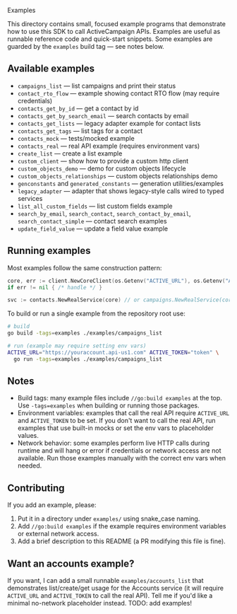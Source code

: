Examples

This directory contains small, focused example programs that demonstrate how to
use this SDK to call ActiveCampaign APIs. Examples are useful as runnable
reference code and quick-start snippets. Some examples are guarded by the
`examples` build tag — see notes below.

## Available examples

- `campaigns_list` — list campaigns and print their status
- `contact_rto_flow` — example showing contact RTO flow (may require credentials)
- `contacts_get_by_id` — get a contact by id
- `contacts_get_by_search_email` — search contacts by email
- `contacts_get_lists` — legacy adapter example for contact lists
- `contacts_get_tags` — list tags for a contact
- `contacts_mock` — tests/mocked example
- `contacts_real` — real API example (requires environment vars)
- `create_list` — create a list example
- `custom_client` — show how to provide a custom http client
- `custom_objects_demo` — demo for custom objects lifecycle
- `custom_objects_relationships` — custom objects relationships demo
- `genconstants` and `generated_constants` — generation utilities/examples
- `legacy_adapter` — adapter that shows legacy-style calls wired to typed services
- `list_all_custom_fields` — list custom fields example
- `search_by_email`, `search_contact`, `search_contact_by_email`, `search_contact_simple` — contact search examples
- `update_field_value` — update a field value example

## Running examples

Most examples follow the same construction pattern:

```go
core, err := client.NewCoreClient(os.Getenv("ACTIVE_URL"), os.Getenv("ACTIVE_TOKEN"))
if err != nil { /* handle */ }

svc := contacts.NewRealService(core) // or campaigns.NewRealService(core)
```

To build or run a single example from the repository root use:

```bash
# build
go build -tags=examples ./examples/campaigns_list

# run (example may require setting env vars)
ACTIVE_URL="https://youraccount.api-us1.com" ACTIVE_TOKEN="token" \
  go run -tags=examples ./examples/campaigns_list
```

## Notes

- Build tags: many example files include `//go:build examples` at the top. Use
  `-tags=examples` when building or running those packages.
- Environment variables: examples that call the real API require `ACTIVE_URL`
  and `ACTIVE_TOKEN` to be set. If you don't want to call the real API, run
  examples that use built-in mocks or set the env vars to placeholder values.
- Network behavior: some examples perform live HTTP calls during runtime and
  will hang or error if credentials or network access are not available. Run
  those examples manually with the correct env vars when needed.

## Contributing

If you add an example, please:

1. Put it in a directory under `examples/` using snake_case naming.
2. Add `//go:build examples` if the example requires environment variables or
   external network access.
3. Add a brief description to this README (a PR modifying this file is fine).

## Want an accounts example?

If you want, I can add a small runnable `examples/accounts_list` that demonstrates
list/create/get usage for the Accounts service (it will require `ACTIVE_URL` and
`ACTIVE_TOKEN` to call the real API). Tell me if you'd like a minimal no-network
placeholder instead.
TODO: add examples!